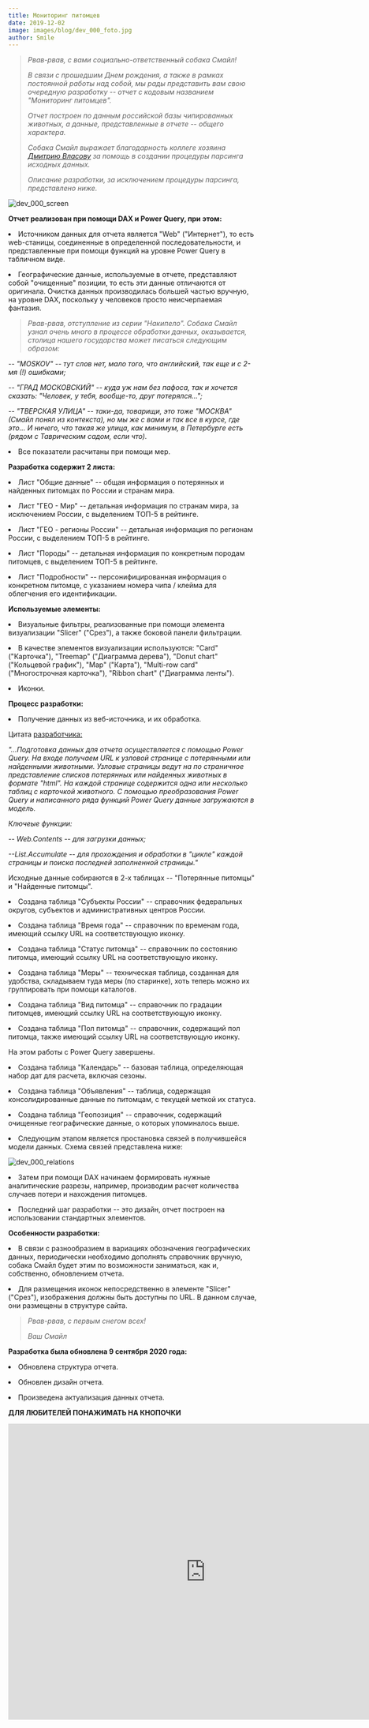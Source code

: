```yaml
---
title: Мониторинг питомцев
date: 2019-12-02
image: images/blog/dev_000_foto.jpg
author: Smile
---
```


> *Рвав-рвав, с вами социально-ответственный собака Смайл!*
>
> *В связи с прошедшим Днем рождения, а также в рамках постоянной работы над собой, мы рады представить вам свою очередную разработку -- отчет c кодовым названием "Мониторинг питомцев".*
>
> *Отчет построен по данным российской базы чипированных животных, а данные, представленные в отчете -- общего характера.*
>
> *Собака Смайл выражает благодарность коллеге хозяина [Дмитрию Власову](https://dmitriyvlasov.ru) за помощь в создании процедуры парсинга исходных данных.*
>
> *Описание разработки, за исключением процедуры парсинга, представлено ниже.* 

![dev_000_screen](https://kkadikin.ru/images/blog/dev_000_screen.jpg)


**Отчет реализован при помощи DAX и Power Query, при этом:**

**<li>** Источником данных для отчета является "Web" ("Интернет"), то есть web-станицы, соединенные в определенной последовательности, и представленные при помощи функций на уровне Power Query в табличном виде.

**<li>** Географические данные, используемые в отчете, представляют собой "очищенные" позиции, то есть эти данные отличаются от оригинала. Очистка данных производилась большей частью вручную, на уровне DAX, поскольку у человеков просто неисчерпаемая фантазия.

> *Рвав-рвав, отступление из серии "Накипело". Собака Смайл узнал очень много в процессе обработки данных, оказывается, столица нашего государства может писаться следующим образом:*

-- *"MOSKOV" -- тут слов нет, мало того, что английский, так еще и с 2-мя (!) ошибками;*

-- *"ГРАД МОСКОВСКИЙ" -- куда уж нам без пафоса, так и хочется сказать: "Человек, у тебя, вообще-то, друг потерялся...";*

-- *"ТВЕРСКАЯ УЛИЦА" -- таки-да, товарищи, это тоже "МОСКВА" (Смайл понял из контекста), но мы же с вами и так все в курсе, где это... И ничего, что такая же улица, как минимум, в Петербурге есть (рядом с Таврическим садом, если что).*

**<li>** Все показатели расчитаны при помощи мер. 


**Разработка содержит 2 листа:**

**<li>** Лист "Общие данные" -- общая информация о потерянных и найденных питомцах по России и странам мира.

**<li>** Лист "ГЕО - Мир" -- детальная информация по странам мира, за исключением России, с выделением ТОП-5 в рейтинге.

**<li>** Лист "ГЕО - регионы России" -- детальная информация по регионам России, с выделением ТОП-5 в рейтинге.

**<li>** Лист "Породы" -- детальная информация по конкретным породам питомцев, с выделением ТОП-5 в рейтинге.

**<li>** Лист "Подробности" -- персонифицированная информация о конкретном питомце, с указанием номера чипа / клейма для облегчения его идентификации.


**Используемые элементы:**

**<li>** Визуальные фильтры, реализованные при помощи элемента визуализации "Slicer" ("Срез"), а также боковой панели фильтрации.

**<li>** В качестве элементов визуализации используются: "Card" ("Карточка"), "Treemap" ("Диаграмма дерева"), "Donut chart" ("Кольцевой график"), "Map" ("Карта"), "Multi-row card" ("Многострочная карточка"), "Ribbon chart" ("Диаграмма ленты").

**<li>** Иконки.


**Процесс разработки:**

**<li>** Получение данных из веб-источника, и их обработка.

Цитата [разработчика:](https://dmitriyvlasov.ru)

*"...Подготовка данных для отчета осуществляется с помощью Power Query. На входе получаем URL к узловой странице с потерянными или найденными животными. Узловые страницы ведут на по страничное представление списков потерянных или найденных животных в формате "html". На каждой странице содержится одна или несколько таблиц с карточкой животного. С помощью преобразования Power Query и написанного ряда функций Power Query данные загружаются в модель.*

*Ключеые функции:*

*-- Web.Contents -- для загрузки данных;* 

*--List.Accumulate -- для прохождения и обработки в "цикле" каждой страницы и поиска последней заполненной страницы."*

Исходные данные собираются в 2-х таблицах -- "Потерянные питомцы" и "Найденные питомцы".

**<li>** Создана таблица "Субъекты России" -- справочник федеральных округов, субъектов и административных центров России.

**<li>** Создана таблица "Время года" -- справочник по временам года, имеющий ссылку URL на соответствующую иконку.

**<li>** Создана таблица "Статус питомца" -- справочник по состоянию питомца, имеющий ссылку URL на соответствующую иконку.

**<li>** Создана таблица "Меры" -- техническая таблица, созданная для удобства, складываем туда меры (по старинке), хоть теперь можно их группировать при помощи каталогов.

**<li>** Создана таблица "Вид питомца" -- справочник по градации питомцев, имеющий ссылку URL на соответствующую иконку.

**<li>** Создана таблица "Пол питомца" -- справочник, содержащий пол питомца, также имеющий ссылку URL на соответствующую иконку.

На этом работы с Power Query завершены. 

**<li>** Создана таблица "Календарь" -- базовая таблица, определяющая набор дат для расчета, включая сезоны.

**<li>** Создана таблица "Объявления" -- таблица, содержащая консолидированные данные по питомцам, с текущей меткой их статуса.

**<li>** Создана таблица "Геопозиция" -- справочник, содержащий очищенные географические данные, о которых упоминалось выше.

**<li>** Следующим этапом является простановка связей в получившейся модели данных. Схема связей представлена ниже:

![dev_000_relations](https://kkadikin.ru/images/blog/dev_000_relations.jpg)

**<li>** Затем при помощи DAX начинаем формировать нужные аналитические разрезы, например, производим расчет количества случаев потери и нахождения питомцев.

**<li>** Последний шаг разработки -- это дизайн, отчет построен на использовании стандартных элементов.


**Особенности разработки:**

**<li>** В связи с разнообразием в вариациях обозначения географических данных, периодически необходимо дополнять справочник вручную, собака Смайл будет этим по возможности заниматься, как и, собственно, обновлением отчета.

**<li>** Для размещения иконок непосредственно в элементе "Slicer" ("Срез"), изображения должны быть доступны по URL. В данном случае, они размещены в структуре сайта. 

> *Рвав-рвав, с первым снегом всех!*
>
> *Ваш Смайл*


**Разработка была обновлена 9 сентября 2020 года:**

**<li>** Обновлена структура отчета.

**<li>** Обновлен дизайн отчета.

**<li>** Произведена актуализация данных отчета.

**ДЛЯ ЛЮБИТЕЛЕЙ ПОНАЖИМАТЬ НА КНОПОЧКИ**

<iframe width="800" height="600" src="https://app.powerbi.com/view?r=eyJrIjoiYTExMTRmY2QtYTNhMy00ZDk4LWFhODAtMTlmOWUxYzdkZjRlIiwidCI6IjE4YjFiOTZhLTk0MTQtNDE3MC1iNmNhLTZkODU3NTJlNTZmOCIsImMiOjZ9" frameborder="0" allowFullScreen="true"></iframe>